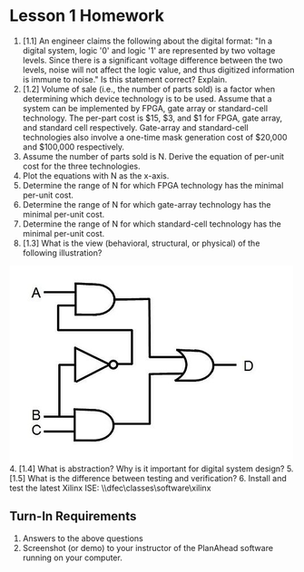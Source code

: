 # Lesson 1 Homework

1. [1.1] An engineer claims the following about the digital format: "In a digital system, logic '0' and logic '1' are represented by two voltage levels. Since there is a significant voltage difference between the two levels, noise will not affect the logic value, and thus digitized information is immune to noise."  Is this statement correct? Explain.
2. [1.2] Volume of sale (i.e., the number of parts sold) is a factor when determining which device technology is to be used. Assume that a system can be implemented by FPGA, gate array or standard-cell technology. The per-part cost is $15, $3, and $1 for FPGA, gate array, and standard cell respectively. Gate-array and standard-cell technologies also involve a one-time mask generation cost of $20,000 and $100,000 respectively.
  1. Assume the number of parts sold is N. Derive the equation of per-unit cost for the three technologies.
  2. Plot the equations with N as the x-axis.
  3. Determine the range of N for which FPGA technology has the minimal per-unit cost.
  4. Determine the range of N for which gate-array technology has the minimal per-unit cost.
  5. Determine the range of N for which standard-cell technology has the minimal per-unit cost.
3. [1.3] What is the view (behavioral, structural, or physical) of the following illustration?

  ![Circuit](logic_circuit.jpg)
4. [1.4] What is abstraction? Why is it important for digital system design?
5. [1.5] What is the difference between testing and verification?
6. Install and test the latest Xilinx ISE: \\\dfec\classes\software\xilinx

## Turn-In Requirements

1. Answers to the above questions
2. Screenshot (or demo) to your instructor of the PlanAhead software running on your computer.
